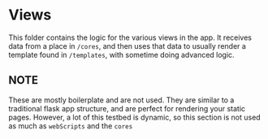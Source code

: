 # Views

This folder contains the logic for the various views in the app. It receives
data from a place in `/cores`, and then uses that data to usually render a
template found in `/templates`, with sometime doing advanced logic.

## NOTE

These are mostly boilerplate and are not used. They are similar to a traditional
flask app structure, and are perfect for rendering your static pages. However, a
lot of this testbed is dynamic, so this section is not used as much as
`webScripts` and the `cores`
